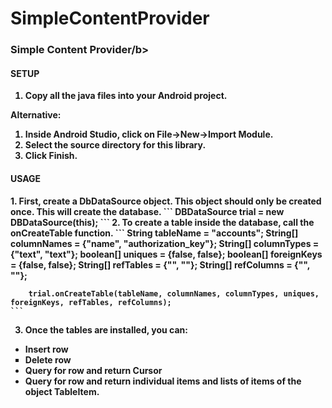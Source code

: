 # SimpleContentProvider
<h3><b>Simple Content Provider/b></h3>

<h4> SETUP </h4>

1. Copy all the java files into your Android project.

Alternative:
1. Inside Android Studio, click on File->New->Import Module.
2. Select the source directory for this library.
3. Click Finish.

<h4>USAGE</h4>
1. First, create a DbDataSource object. This object should only be created once. This will create the database.
	```
	DBDataSource trial = new DBDataSource(this);
	```
2. To create a table inside the database, call the onCreateTable function.
	```
	String tableName = "accounts";
        String[] columnNames = {"name", "authorization_key"};
        String[] columnTypes = {"text", "text"};
        boolean[] uniques = {false, false};
        boolean[] foreignKeys = {false, false};
        String[] refTables = {"", ""};
        String[] refColumns = {"", ""};
        
        trial.onCreateTable(tableName, columnNames, columnTypes, uniques, foreignKeys, refTables, refColumns);
  	```  
  3. Once the tables are installed, you can:
  <ul>
  <li>Insert row</li>
  <li type="square">Delete row</li>
  <li>Query for row and return Cursor</li>
  <li>Query for row and return individual items and lists of items of the object TableItem.</li>
</ul>
